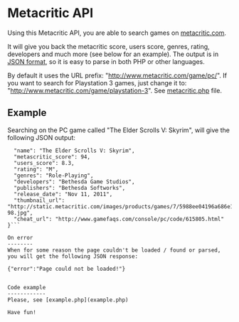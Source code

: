 Metacritic API
==============
Using this Metacritic API, you are able to search games on [metacritic.com](http://www.metacritic.com).

It will give you back the metacritic score, users score, genres, rating, developers and much more (see below for an example).
The output is in [JSON format](http://us.php.net/manual/en/function.json-decode.php), so it is easy to parse in both PHP or other languages.

By default it uses the URL prefix: "http://www.metacritic.com/game/pc/". If you want to search for Playstation 3 games, just change it to:
"http://www.metacritic.com/game/playstation-3". See [metacritic.php](metacritic.php) file.


Example
-------
Searching on the PC game called "The Elder Scrolls V: Skyrim", 
will give the following JSON output:


```{
  "name": "The Elder Scrolls V: Skyrim",
  "metascritic_score": 94,
  "users_score": 8.3,
  "rating": "M",
  "genres": "Role-Playing",
  "developers": "Bethesda Game Studios",
  "publishers": "Bethesda Softworks",
  "release_date": "Nov 11, 2011",
  "thumbnail_url": "http://static.metacritic.com/images/products/games/7/5988ee04196a686e107b46174f94a3ae-98.jpg",
  "cheat_url": "http://www.gamefaqs.com/console/pc/code/615805.html"
}```

On error
--------
When for some reason the page couldn't be loaded / found or parsed, you will get the following JSON response:

```
	{"error":"Page could not be loaded!"}
```

Code example
------------
Please, see [example.php](example.php)

Have fun!

